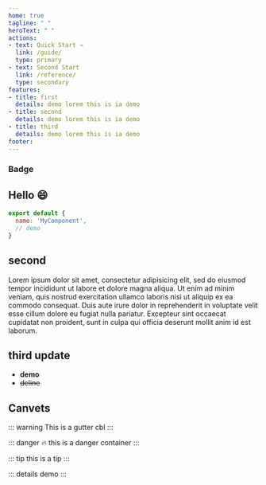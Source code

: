 ```yaml
---
home: true
tagline: " "
heroText: " "
actions:
- text: Quick Start →
  link: /guide/
  type: primary
- text: Second Start
  link: /reference/
  type: secondary
features:
- title: first
  details: demo lorem this is ia demo
- title: second
  details: demo lorem this is ia demo
- title: third
  details: demo lorem this is ia demo
footer:
---
```


### Badge <Badge text="beta" type="danger"/> <Badge text="default"/>

## Hello 😄
``` js
export default {
  name: 'MyComponent',
  // demo
}
```

## second
Lorem ipsum dolor sit amet, consectetur adipisicing elit, sed do eiusmod tempor incididunt ut labore et dolore magna aliqua. Ut enim ad minim veniam, quis nostrud exercitation ullamco laboris nisi ut aliquip ex ea commodo consequat. Duis aute irure dolor in reprehenderit in voluptate velit esse cillum dolore eu fugiat nulla pariatur. Excepteur sint occaecat cupidatat non proident, sunt in culpa qui officia deserunt mollit anim id est laborum.

## third update
-  __demo__
-  ~~deline~~

## Canvets
::: warning
  This is a gutter cbl
:::


::: danger 🔥
this is a danger container
:::

::: tip
this is a tip
:::


::: details
demo
:::
